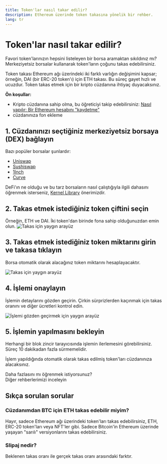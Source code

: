 ```yaml
---
title: Token'lar nasıl takar edilir?
description: Ethereum üzerinde token takasına yönelik bir rehber.
lang: tr
---
```


# Token'lar nasıl takar edilir?

Favori token'larınızın hepsini listeleyen bir borsa aramaktan sıkıldınız mı? Merkeziyetsiz borsalar kullanarak token'ların çoğunu takas edebilirsiniz.

Token takası Ethereum ağı üzerindeki iki farklı varlığın değişimini kapsar; örneğin, DAI (bir ERC-20 token'ı) için ETH takası. Bu süreç gayet hızlı ve ucuzdur. Token takas etmek için bir kripto cüzdanına ihtiyaç duyacaksınız.

**Ön koşullar:**

- Kripto cüzdanına sahip olma, bu öğreticiyi takip edebilirsiniz: [Nasıl yapılır: Bir Ethereum hesabını "kaydetme"](/guides/how-to-register-an-ethereum-account/)
- cüzdanınıza fon ekleme

## 1. Cüzdanınızı seçtiğiniz merkeziyetsiz borsaya (DEX) bağlayın

Bazı popüler borsalar şunlardır:

- [Uniswap](https://app.uniswap.org/#/swap)
- [Sushiswap](https://www.sushi.com/swap)
- [1Inch](https://app.1inch.io/#/1/unified/swap/ETH/DAI)
- [Curve](https://curve.fi/#/ethereum/swap)

DeFi'ın ne olduğu ve bu tarz borsaların nasıl çalıştığıyla ilgili dahasını öğrenmek isterseniz, [Kernel Library](https://library.kernel.community/Topic+-+DeFi/Topic+-+DeFi) önerimizdir.

## 2. Takas etmek istediğiniz token çiftini seçin

Örneğin, ETH ve DAI. İki token'dan birinde fona sahip olduğunuzdan emin olun. ![Takas için yaygın arayüz](./swap1.png)

## 3. Takas etmek istediğiniz token miktarını girin ve takasa tıklayın

Borsa otomatik olarak alacağınız token miktarını hesaplayacaktır.

![Takas için yaygın arayüz](./swap2.png)

## 4. İşlemi onaylayın

İşlemin detaylarını gözden geçirin. Çirkin sürprizlerden kaçınmak için takas oranını ve diğer ücretleri kontrol edin.

![İşlemi gözden geçirmek için yaygın arayüz](./swap3.png)

## 5. İşlemin yapılmasını bekleyin

Herhangi bir blok zincir tarayıcısında işlemin ilerlemesini görebilirsiniz. Süreç 10 dakikadan fazla sürmemelidir.

İşlem yapıldığında otomatik olarak takas edilmiş token'ları cüzdanınıza alacaksınız.
<br />

<Alert className="justify-between">
  <AlertEmoji text=":eyes:" />
  <div>Daha fazlasını mı öğrenmek istiyorsunuz?</div>
  <ButtonLink href="/guides/">
    Diğer rehberlerimizi inceleyin
  </ButtonLink>
</Alert>

## Sıkça sorulan sorular

### Cüzdanımdan BTC için ETH takas edebilir miyim?

Hayır, sadece Ethereum ağı üzerindeki token'ları takas edebilirsiniz, ETH, ERC-20 token'ları veya NFT'ler gibi. Sadece Bitcoin'in Ethereum üzerinde yaşayan "sarılı" versiyonlarını takas edebilirsiniz.

### Slipaj nedir?

Beklenen takas oranı ile gerçek takas oranı arasındaki farktır.
